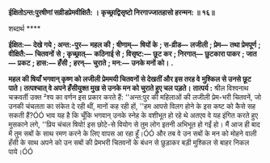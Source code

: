 **ईक्षितोऽन्त:पुरषीणां सव्रीडप्रेमवीक्षितै: ।** **कृच्छ्राद्विसृष्टो निरगाज्जातहासो हरन्मन: ॥ १६॥** 

शब्दार्थ **** 

**ईक्षित:—** **देखे गये** **; अन्त:-पुर—** **महल की** **; षीणाम्—** **षियों के** **; स-व्रीड—** **लजीली** **; प्रेम—** **तथा प्रेमपूर्ण** **; वीक्षितै:—** **चितवनों** **से** **; कृच्छ्रात्—** **कठिनाई से** **; विसृष्ट:—** **छूट कर** **; निरगात्—** **छुटकारा पाकर** **; जात—** **प्रकट** **; हास:—** **हँसी** **; हरन्—** **चुराते** **; मन:—** **उनके मनों को।** **.** 

**महल की षियाँ भगवान् कृष्ण को लजीली प्रेममयी चितवनों से देखतीं और इस तरह वे** **मुश्किल से उनसे छूट पाते। तत्पश्चात् वे अपने हँसीयुक्त मुख से उनके मन को चुराते हुए चल** **पड़ते।** **तात्पर्य :** श्रील विश्वनाथ चक्रवर्ती उक्त ²श्य का वर्णन इस प्रकार करते हैं: ''अन्त:पुर की महिलाओं की लजीली प्रेम-भरी चितवनें, जो उनकी चंचलता का संकेत दे रही थीं, मानों कह रही हों, ''हम आपसे विलग होने के इस कष्ट को कैसे सह सकती हैं?ÓÓ भाव यह है कि चूँकि भगवान् उनके स्नेह के वशीभूत हो रहे थे अतएव वे यह इंगित करते हुए मुसकाने लगे, ''प्रिय चंचल षियो! इस छोटे-से वियोग से तुम लोग इतनी अभिभूत हो गईं हो। मैं आज ही बाद में तुम सबों के साथ रमण करने के लिए वापस आ रहा हूँ।ÓÓ और तब वे उन सबों के मन को मोहने वाली हँसी के साथ अपने को उन सबों की प्रेमभरी चितवनों के बंधन से छुड़ाकर बड़ी मुश्किल से बाहर निकल पाये।ÓÓ  